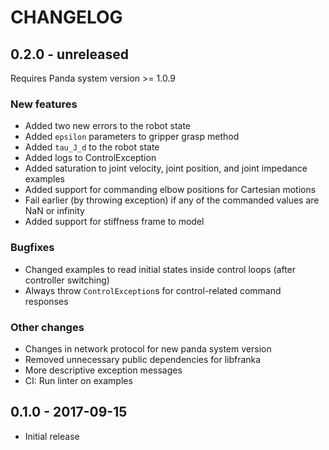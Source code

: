 # CHANGELOG

## 0.2.0 - unreleased

Requires Panda system version >= 1.0.9

### New features

  * Added two new errors to the robot state
  * Added `epsilon` parameters to gripper grasp method
  * Added `tau_J_d` to the robot state
  * Added logs to ControlException
  * Added saturation to joint velocity, joint position, and joint impedance examples
  * Added support for commanding elbow positions for Cartesian motions
  * Fail earlier (by throwing exception) if any of the commanded values are NaN or infinity
  * Added support for stiffness frame to model

### Bugfixes

  * Changed examples to read initial states inside control loops (after controller switching)
  * Always throw `ControlException`s for control-related command responses

### Other changes

  * Changes in network protocol for new panda system version
  * Removed unnecessary public dependencies for libfranka
  * More descriptive exception messages
  * CI: Run linter on examples

## 0.1.0 - 2017-09-15

  * Initial release


